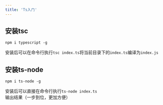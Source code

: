 ```yaml
---
title: 'Ts入门'
---
```

## 安装tsc

```
npm i typescript -g
```

安装后可以在命令行执行`tsc index.ts`将当前目录下的`index.ts`编译为`index.js`

## 安装ts-node

```
npm i ts-node -g
```

安装后可以直接在命令行执行`ts-node index.ts`输出结果（一步到位，更加方便）